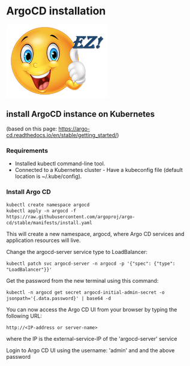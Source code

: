 # ArgoCD installation
![ez logo](/resources/images/ez/ez-smiley-small-logo.png)

## install ArgoCD instance on Kubernetes
(based on this page: https://argo-cd.readthedocs.io/en/stable/getting_started/)

### Requirements
- Installed kubectl command-line tool.
- Connected to a Kubernetes cluster - Have a kubeconfig file (default location is ~/.kube/config).
 
### Install Argo CD
```
kubectl create namespace argocd
kubectl apply -n argocd -f https://raw.githubusercontent.com/argoproj/argo-cd/stable/manifests/install.yaml
```
This will create a new namespace, argocd, where Argo CD services and application resources will live.

Change the argocd-server service type to LoadBalancer:
```
kubectl patch svc argocd-server -n argocd -p '{"spec": {"type": "LoadBalancer"}}'
```

Get the password from the new terminal using this command:
```
kubectl -n argocd get secret argocd-initial-admin-secret -o jsonpath='{.data.password}' | base64 -d
```

You can now access the Argo CD UI from your browser by typing the following URL:
```
http://<IP-address or server-name>
```
where the IP is the external-service-IP of the 'argocd-server' service

Login to Argo CD UI using the username: 'admin' and and the above password
